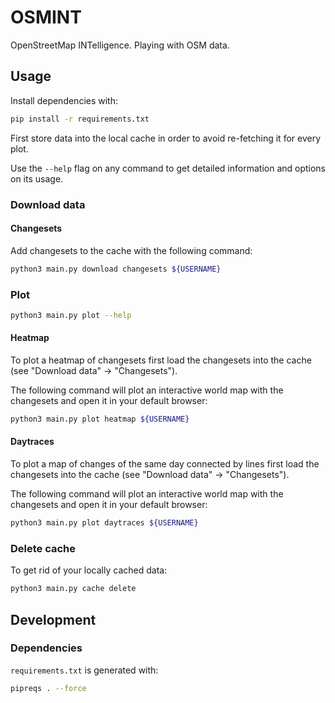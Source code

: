 # OSMINT

OpenStreetMap INTelligence. Playing with OSM data. 

## Usage

Install dependencies with:

```bash
pip install -r requirements.txt
```

First store data into the local cache in order to avoid re-fetching it for every plot.

Use the `--help` flag on any command to get detailed information and options on its usage.

### Download data

#### Changesets

Add changesets to the cache with the following command:

```bash
python3 main.py download changesets ${USERNAME}
```

### Plot

```bash
python3 main.py plot --help
```

#### Heatmap

To plot a heatmap of changesets first load the changesets into the cache (see "Download data" -> "Changesets").

The following command will plot an interactive world map with the changesets and open it in your default browser:

```bash
python3 main.py plot heatmap ${USERNAME}
```

#### Daytraces

To plot a map of changes of the same day connected by lines first load the changesets into the cache 
(see "Download data" -> "Changesets").

The following command will plot an interactive world map with the changesets and open it in your default browser:

```bash
python3 main.py plot daytraces ${USERNAME}
```

### Delete cache

To get rid of your locally cached data:

```bash
python3 main.py cache delete
```

## Development

### Dependencies

`requirements.txt` is generated with:

```bash
pipreqs . --force
```